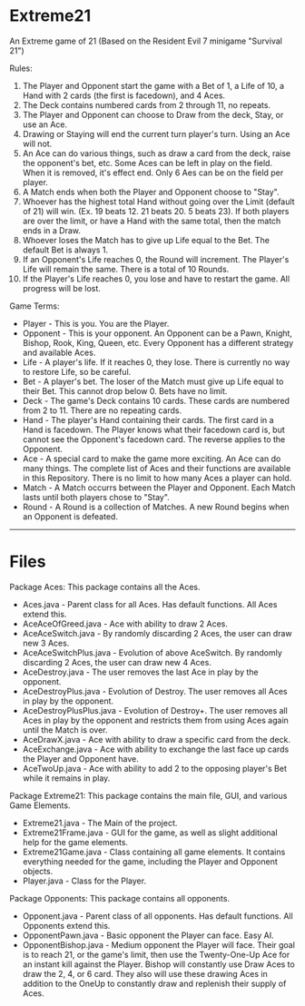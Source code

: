 # Extreme21
An Extreme game of 21 (Based on the Resident Evil 7 minigame "Survival 21")

Rules:
1. The Player and Opponent start the game with a Bet of 1, a Life of 10, a Hand with 2 cards (the first is facedown), and 4 Aces.
2. The Deck contains numbered cards from 2 through 11, no repeats.
3. The Player and Opponent can choose to Draw from the deck, Stay, or use an Ace.
4. Drawing or Staying will end the current turn player's turn. Using an Ace will not.
5. An Ace can do various things, such as draw a card from the deck, raise the opponent's bet, etc. Some Aces can be left in play on the field. When it is removed, it's effect end. Only 6 Aes can be on the field per player.
6. A Match ends when both the Player and Opponent choose to "Stay".
7. Whoever has the highest total Hand without going over the Limit (default of 21) will win. (Ex. 19 beats 12. 21 beats 20. 5 beats 23). If both players are over the limit, or have a Hand with the same total, then the match ends in a Draw.
8. Whoever loses the Match has to give up Life equal to the Bet. The default Bet is always 1.
9. If an Opponent's Life reaches 0, the Round will increment. The Player's Life will remain the same. There is a total of 10 Rounds.
10. If the Player's Life reaches 0, you lose and have to restart the game. All progress will be lost.

Game Terms:
- Player - This is you. You are the Player.
- Opponent - This is your opponent. An Opponent can be a Pawn, Knight, Bishop, Rook, King, Queen, etc. Every Opponent has a different strategy and available Aces.
- Life - A player's life. If it reaches 0, they lose. There is currently no way to restore Life, so be careful.
- Bet - A player's bet. The loser of the Match must give up Life equal to their Bet. This cannot drop below 0. Bets have no limit.
- Deck - The game's Deck contains 10 cards. These cards are numbered from 2 to 11. There are no repeating cards.
- Hand - The player's Hand containing their cards. The first card in a Hand is facedown. The Player knows what their facedown card is, but cannot see the Opponent's facedown card. The reverse applies to the Opponent.
- Ace - A special card to make the game more exciting. An Ace can do many things. The complete list of Aces and their functions are available in this Repository. There is no limit to how many Aces a player can hold.
- Match - A Match occurrs between the Player and Opponent. Each Match lasts until both players chose to "Stay".
- Round - A Round is a collection of Matches. A new Round begins when an Opponent is defeated.

--------------------------------------------------------------------------------------------------------------------------------
# Files

Package Aces:
This package contains all the Aces.
- Aces.java - Parent class for all Aces. Has default functions. All Aces extend this.
- AceAceOfGreed.java - Ace with ability to draw 2 Aces.
- AceAceSwitch.java - By randomly discarding 2 Aces, the user can draw new 3 Aces.
- AceAceSwitchPlus.java - Evolution of above AceSwitch. By randomly discarding 2 Aces, the user can draw new 4 Aces.
- AceDestroy.java - The user removes the last Ace in play by the opponent.
- AceDestroyPlus.java - Evolution of Destroy. The user removes all Aces in play by the opponent.
- AceDestroyPlusPlus.java - Evolution of Destroy+. The user removes all Aces in play by the opponent and restricts them from using Aces again until the Match is over.
- AceDrawX.java - Ace with ability to draw a specific card from the deck.
- AceExchange.java - Ace with ability to exchange the last face up cards the Player and Opponent have.
- AceTwoUp.java - Ace with ability to add 2 to the opposing player's Bet while it remains in play.

Package Extreme21:
This package contains the main file, GUI, and various Game Elements.
- Extreme21.java - The Main of the project.
- Extreme21Frame.java - GUI for the game, as well as slight additional help for the game elements.
- Extreme21Game.java - Class containing all game elements. It contains everything needed for the game, including the Player and Opponent objects.
- Player.java - Class for the Player.

Package Opponents:
This package contains all opponents.
- Opponent.java - Parent class of all opponents. Has default functions. All Opponents extend this.
- OpponentPawn.java - Basic opponent the Player can face. Easy AI. 
- OpponentBishop.java - Medium opponent the Player will face. Their goal is to reach 21, or the game's limit, then use the Twenty-One-Up Ace for an instant kill against the Player. Bishop will constantly use Draw Aces to draw the 2, 4, or 6 card. They also will use these drawing Aces in addition to the OneUp to constantly draw and replenish their supply of Aces.
